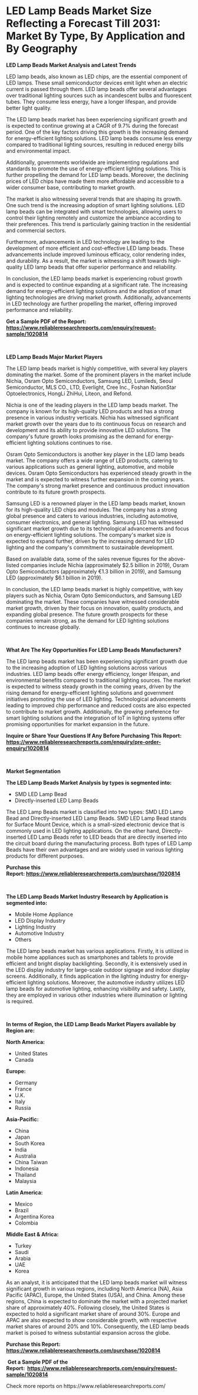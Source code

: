 <p><h1>LED Lamp Beads Market Size Reflecting a Forecast Till 2031: Market By Type, By Application and By Geography</h1></p><p><strong>LED Lamp Beads Market Analysis and Latest Trends</strong></p>
<p><p>LED lamp beads, also known as LED chips, are the essential component of LED lamps. These small semiconductor devices emit light when an electric current is passed through them. LED lamp beads offer several advantages over traditional lighting sources such as incandescent bulbs and fluorescent tubes. They consume less energy, have a longer lifespan, and provide better light quality.</p><p>The LED lamp beads market has been experiencing significant growth and is expected to continue growing at a CAGR of 9.7% during the forecast period. One of the key factors driving this growth is the increasing demand for energy-efficient lighting solutions. LED lamp beads consume less energy compared to traditional lighting sources, resulting in reduced energy bills and environmental impact.</p><p>Additionally, governments worldwide are implementing regulations and standards to promote the use of energy-efficient lighting solutions. This is further propelling the demand for LED lamp beads. Moreover, the declining prices of LED chips have made them more affordable and accessible to a wider consumer base, contributing to market growth.</p><p>The market is also witnessing several trends that are shaping its growth. One such trend is the increasing adoption of smart lighting solutions. LED lamp beads can be integrated with smart technologies, allowing users to control their lighting remotely and customize the ambiance according to their preferences. This trend is particularly gaining traction in the residential and commercial sectors.</p><p>Furthermore, advancements in LED technology are leading to the development of more efficient and cost-effective LED lamp beads. These advancements include improved luminous efficacy, color rendering index, and durability. As a result, the market is witnessing a shift towards high-quality LED lamp beads that offer superior performance and reliability.</p><p>In conclusion, the LED lamp beads market is experiencing robust growth and is expected to continue expanding at a significant rate. The increasing demand for energy-efficient lighting solutions and the adoption of smart lighting technologies are driving market growth. Additionally, advancements in LED technology are further propelling the market, offering improved performance and reliability.</p></p>
<p><strong>Get a Sample PDF of the Report:&nbsp; <a href="https://www.reliableresearchreports.com/enquiry/request-sample/1020814">https://www.reliableresearchreports.com/enquiry/request-sample/1020814</a></strong></p>
<p>&nbsp;</p>
<p><strong>LED Lamp Beads Major Market Players</strong></p>
<p><p>The LED lamp beads market is highly competitive, with several key players dominating the market. Some of the prominent players in the market include Nichia, Osram Opto Semiconductors, Samsung LED, Lumileds, Seoul Semiconductor, MLS CO., LTD, Everlight, Cree Inc., Foshan NationStar Optoelectronics, HongLi ZhiHui, Liteon, and Refond.</p><p>Nichia is one of the leading players in the LED lamp beads market. The company is known for its high-quality LED products and has a strong presence in various industry verticals. Nichia has witnessed significant market growth over the years due to its continuous focus on research and development and its ability to provide innovative LED solutions. The company's future growth looks promising as the demand for energy-efficient lighting solutions continues to rise. </p><p>Osram Opto Semiconductors is another key player in the LED lamp beads market. The company offers a wide range of LED products, catering to various applications such as general lighting, automotive, and mobile devices. Osram Opto Semiconductors has experienced steady growth in the market and is expected to witness further expansion in the coming years. The company's strong market presence and continuous product innovation contribute to its future growth prospects.</p><p>Samsung LED is a renowned player in the LED lamp beads market, known for its high-quality LED chips and modules. The company has a strong global presence and caters to various industries, including automotive, consumer electronics, and general lighting. Samsung LED has witnessed significant market growth due to its technological advancements and focus on energy-efficient lighting solutions. The company's market size is expected to expand further, driven by the increasing demand for LED lighting and the company's commitment to sustainable development.</p><p>Based on available data, some of the sales revenue figures for the above-listed companies include Nichia (approximately $2.5 billion in 2019), Osram Opto Semiconductors (approximately €1.3 billion in 2019), and Samsung LED (approximately $6.1 billion in 2019).</p><p>In conclusion, the LED lamp beads market is highly competitive, with key players such as Nichia, Osram Opto Semiconductors, and Samsung LED dominating the market. These companies have witnessed considerable market growth, driven by their focus on innovation, quality products, and expanding global presence. The future growth prospects for these companies remain strong, as the demand for LED lighting solutions continues to increase globally.</p></p>
<p>&nbsp;</p>
<p><strong>What Are The Key Opportunities For LED Lamp Beads Manufacturers?</strong></p>
<p><p>The LED lamp beads market has been experiencing significant growth due to the increasing adoption of LED lighting solutions across various industries. LED lamp beads offer energy efficiency, longer lifespan, and environmental benefits compared to traditional lighting sources. The market is expected to witness steady growth in the coming years, driven by the rising demand for energy-efficient lighting solutions and government initiatives promoting the use of LED lighting. Technological advancements leading to improved chip performance and reduced costs are also expected to contribute to market growth. Additionally, the growing preference for smart lighting solutions and the integration of IoT in lighting systems offer promising opportunities for market expansion in the future.</p></p>
<p><strong>Inquire or Share Your Questions If Any Before Purchasing This Report: <a href="https://www.reliableresearchreports.com/enquiry/pre-order-enquiry/1020814">https://www.reliableresearchreports.com/enquiry/pre-order-enquiry/1020814</a></strong></p>
<p>&nbsp;</p>
<p><strong>Market Segmentation</strong></p>
<p><strong>The LED Lamp Beads Market Analysis by types is segmented into:</strong></p>
<p><ul><li>SMD LED Lamp Bead</li><li>Directly-inserted LED Lamp Beads</li></ul></p>
<p><p>The LED Lamp Beads market is classified into two types: SMD LED Lamp Bead and Directly-inserted LED Lamp Beads. SMD LED Lamp Bead stands for Surface Mount Device, which is a small-sized electronic device that is commonly used in LED lighting applications. On the other hand, Directly-inserted LED Lamp Beads refer to LED beads that are directly inserted into the circuit board during the manufacturing process. Both types of LED Lamp Beads have their own advantages and are widely used in various lighting products for different purposes.</p></p>
<p><strong>Purchase this Report:&nbsp;<a href="https://www.reliableresearchreports.com/purchase/1020814">https://www.reliableresearchreports.com/purchase/1020814</a></strong></p>
<p>&nbsp;</p>
<p><strong>The LED Lamp Beads Market Industry Research by Application is segmented into:</strong></p>
<p><ul><li>Mobile Home Appliance</li><li>LED Display Industry</li><li>Lighting Industry</li><li>Automotive Industry</li><li>Others</li></ul></p>
<p><p>The LED lamp beads market has various applications. Firstly, it is utilized in mobile home appliances such as smartphones and tablets to provide efficient and bright display backlighting. Secondly, it is extensively used in the LED display industry for large-scale outdoor signage and indoor display screens. Additionally, it finds application in the lighting industry for energy-efficient lighting solutions. Moreover, the automotive industry utilizes LED lamp beads for automotive lighting, enhancing visibility and safety. Lastly, they are employed in various other industries where illumination or lighting is required.</p></p>
<p>&nbsp;</p>
<p><strong>In terms of Region, the LED Lamp Beads Market Players available by Region are:</strong></p>
<p>
    <p> <strong> North America: </strong>
        <ul>
            <li>United States</li>
            <li>Canada</li>
        </ul>
        </p> 
    <p> <strong> Europe: </strong>
        <ul>
            <li>Germany</li>
            <li>France</li>
            <li>U.K.</li>
            <li>Italy</li>
            <li>Russia</li>
        </ul>
        </p> 
    <p> <strong> Asia-Pacific: </strong>
        <ul>
            <li>China</li>
            <li>Japan</li>
            <li>South Korea</li>
            <li>India</li>
            <li>Australia</li>
            <li>China Taiwan</li>
            <li>Indonesia</li>
            <li>Thailand</li>
            <li>Malaysia</li>
        </ul>
        </p> 
    <p> <strong> Latin America: </strong>
        <ul>
            <li>Mexico</li>
            <li>Brazil</li>
            <li>Argentina Korea</li>
            <li>Colombia</li>
        </ul>
        </p> 
    <p> <strong> Middle East & Africa: </strong>
        <ul>
            <li>Turkey</li>
            <li>Saudi</li>
            <li>Arabia</li>
            <li>UAE</li>
            <li>Korea</li>
        </ul>
    </p>
    </p>
<p><p>As an analyst, it is anticipated that the LED lamp beads market will witness significant growth in various regions, including North America (NA), Asia Pacific (APAC), Europe, the United States (USA), and China. Among these regions, China is expected to dominate the market with a projected market share of approximately 40%. Following closely, the United States is expected to hold a significant market share of around 30%. Europe and APAC are also expected to show considerable growth, with respective market shares of around 20% and 10%. Consequently, the LED lamp beads market is poised to witness substantial expansion across the globe.</p></p>
<p><strong>Purchase this Report: <a href="https://www.reliableresearchreports.com/purchase/1020814">https://www.reliableresearchreports.com/purchase/1020814</a></strong></p>
<p>&nbsp;<strong>Get a Sample PDF of the Report:&nbsp;&nbsp;<a href="https://www.reliableresearchreports.com/enquiry/request-sample/1020814">https://www.reliableresearchreports.com/enquiry/request-sample/1020814</a></strong></p>
<p><strong></strong></p>
<p>Check more reports on https://www.reliableresearchreports.com/</p>